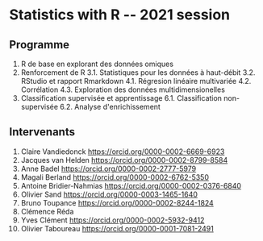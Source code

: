 # Statistics with R -- 2021 session


## Programme

1. R de base en explorant des données omiques
2. Renforcement de R
3.1. Statistiques pour les données à haut-débit
3.2. RStudio et rapport Rmarkdown
4.1. Régresion linéaire multivariée
4.2. Corrélation
4.3. Exploration des données multidimensionelles
5. Classification supervisée et apprentissage
6.1. Classification non-supervisée
6.2. Analyse d'enrichissement


## Intervenants

1. Claire Vandiedonck <https://orcid.org/0000-0002-6669-6923>
2. Jacques van Helden <https://orcid.org/0000-0002-8799-8584>
3. Anne Badel <https://orcid.org/0000-0002-2777-5979>
4. Magali Berland <https://orcid.org/0000-0002-6762-5350>
5. Antoine Bridier-Nahmias <https://orcid.org/0000-0002-0376-6840>
6. Olivier Sand <https://orcid.org/0000-0003-1465-1640>
7. Bruno Toupance <https://orcid.org/0000-0002-8244-1824>
8. Clémence Réda
9. Yves Clément <https://orcid.org/0000-0002-5932-9412>
10. Olivier Taboureau <https://orcid.org/0000-0001-7081-2491>
